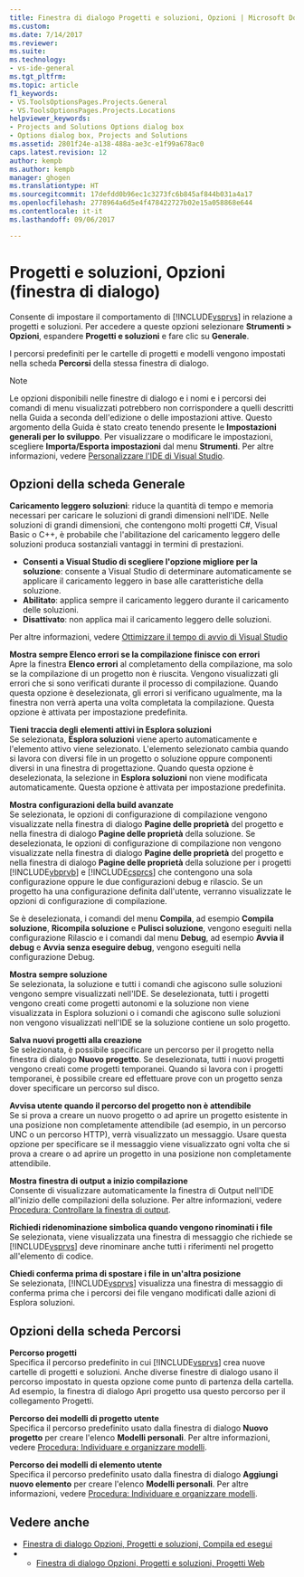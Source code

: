 ```yaml
---
title: Finestra di dialogo Progetti e soluzioni, Opzioni | Microsoft Docs
ms.custom: 
ms.date: 7/14/2017
ms.reviewer: 
ms.suite: 
ms.technology:
- vs-ide-general
ms.tgt_pltfrm: 
ms.topic: article
f1_keywords:
- VS.ToolsOptionsPages.Projects.General
- VS.ToolsOptionsPages.Projects.Locations
helpviewer_keywords:
- Projects and Solutions Options dialog box
- Options dialog box, Projects and Solutions
ms.assetid: 2801f24e-a138-488a-ae3c-e1f99a678ac0
caps.latest.revision: 12
author: kempb
ms.author: kempb
manager: ghogen
ms.translationtype: HT
ms.sourcegitcommit: 17defdd0b96ec1c3273fc6b845af844b031a4a17
ms.openlocfilehash: 2778964a6d5e4f478422727b02e15a058868e644
ms.contentlocale: it-it
ms.lasthandoff: 09/06/2017

---
```

# <a name="projects-and-solutions-options-dialog-box"></a>Progetti e soluzioni, Opzioni (finestra di dialogo)

Consente di impostare il comportamento di [!INCLUDE[vsprvs](../../code-quality/includes/vsprvs_md.md)] in relazione a progetti e soluzioni. Per accedere a queste opzioni selezionare **Strumenti > Opzioni**, espandere **Progetti e soluzioni** e fare clic su **Generale**.

I percorsi predefiniti per le cartelle di progetti e modelli vengono impostati nella scheda **Percorsi** della stessa finestra di dialogo.
  
> [!NOTE]
>  Le opzioni disponibili nelle finestre di dialogo e i nomi e i percorsi dei comandi di menu visualizzati potrebbero non corrispondere a quelli descritti nella Guida a seconda dell'edizione o delle impostazioni attive. Questo argomento della Guida è stato creato tenendo presente le **Impostazioni generali per lo sviluppo**. Per visualizzare o modificare le impostazioni, scegliere **Importa/Esporta impostazioni** dal menu **Strumenti**. Per altre informazioni, vedere [Personalizzare l'IDE di Visual Studio](../../ide/personalizing-the-visual-studio-ide.md).  
  
## <a name="general-tab-options"></a>Opzioni della scheda Generale  
 
**Caricamento leggero soluzioni**: riduce la quantità di tempo e memoria necessari per caricare le soluzioni di grandi dimensioni nell'IDE. Nelle soluzioni di grandi dimensioni, che contengono molti progetti C#, Visual Basic o C++, è probabile che l'abilitazione del caricamento leggero delle soluzioni produca sostanziali vantaggi in termini di prestazioni.

- **Consenti a Visual Studio di scegliere l'opzione migliore per la soluzione**: consente a Visual Studio di determinare automaticamente se applicare il caricamento leggero in base alle caratteristiche della soluzione.
- **Abilitato**: applica sempre il caricamento leggero durante il caricamento delle soluzioni.
- **Disattivato**: non applica mai il caricamento leggero delle soluzioni.

Per altre informazioni, vedere [Ottimizzare il tempo di avvio di Visual Studio](../optimize-visual-studio-startup-time.md#speed_up_solution_load)

**Mostra sempre Elenco errori se la compilazione finisce con errori**  
Apre la finestra **Elenco errori** al completamento della compilazione, ma solo se la compilazione di un progetto non è riuscita. Vengono visualizzati gli errori che si sono verificati durante il processo di compilazione. Quando questa opzione è deselezionata, gli errori si verificano ugualmente, ma la finestra non verrà aperta una volta completata la compilazione. Questa opzione è attivata per impostazione predefinita.  

**Tieni traccia degli elementi attivi in Esplora soluzioni**  
Se selezionata, **Esplora soluzioni** viene aperto automaticamente e l'elemento attivo viene selezionato. L'elemento selezionato cambia quando si lavora con diversi file in un progetto o soluzione oppure componenti diversi in una finestra di progettazione. Quando questa opzione è deselezionata, la selezione in **Esplora soluzioni** non viene modificata automaticamente. Questa opzione è attivata per impostazione predefinita.  

**Mostra configurazioni della build avanzate**  
Se selezionata, le opzioni di configurazione di compilazione vengono visualizzate nella finestra di dialogo **Pagine delle proprietà** del progetto e nella finestra di dialogo **Pagine delle proprietà** della soluzione. Se deselezionata, le opzioni di configurazione di compilazione non vengono visualizzate nella finestra di dialogo **Pagine delle proprietà** del progetto e nella finestra di dialogo **Pagine delle proprietà** della soluzione per i progetti [!INCLUDE[vbprvb](../../code-quality/includes/vbprvb_md.md)] e [!INCLUDE[csprcs](../../data-tools/includes/csprcs_md.md)] che contengono una sola configurazione oppure le due configurazioni debug e rilascio. Se un progetto ha una configurazione definita dall'utente, verranno visualizzate le opzioni di configurazione di compilazione.  

Se è deselezionata, i comandi del menu **Compila**, ad esempio **Compila soluzione**, **Ricompila soluzione** e **Pulisci soluzione**, vengono eseguiti nella configurazione Rilascio e i comandi dal menu **Debug**, ad esempio **Avvia il debug** e **Avvia senza eseguire debug**, vengono eseguiti nella configurazione Debug.  

**Mostra sempre soluzione**  
Se selezionata, la soluzione e tutti i comandi che agiscono sulle soluzioni vengono sempre visualizzati nell'IDE. Se deselezionata, tutti i progetti vengono creati come progetti autonomi e la soluzione non viene visualizzata in Esplora soluzioni o i comandi che agiscono sulle soluzioni non vengono visualizzati nell'IDE se la soluzione contiene un solo progetto.  

**Salva nuovi progetti alla creazione**  
Se selezionata, è possibile specificare un percorso per il progetto nella finestra di dialogo **Nuovo progetto**. Se deselezionata, tutti i nuovi progetti vengono creati come progetti temporanei. Quando si lavora con i progetti temporanei, è possibile creare ed effettuare prove con un progetto senza dover specificare un percorso sul disco.  

**Avvisa utente quando il percorso del progetto non è attendibile**  
Se si prova a creare un nuovo progetto o ad aprire un progetto esistente in una posizione non completamente attendibile (ad esempio, in un percorso UNC o un percorso HTTP), verrà visualizzato un messaggio. Usare questa opzione per specificare se il messaggio viene visualizzato ogni volta che si prova a creare o ad aprire un progetto in una posizione non completamente attendibile.  

**Mostra finestra di output a inizio compilazione**  
Consente di visualizzare automaticamente la finestra di Output nell'IDE all'inizio delle compilazioni della soluzione. Per altre informazioni, vedere [Procedura: Controllare la finestra di output](http://msdn.microsoft.com/Library/91aebd15-8854-4a7a-9f7d-57376fb4e858).

**Richiedi ridenominazione simbolica quando vengono rinominati i file**  
Se selezionata, viene visualizzata una finestra di messaggio che richiede se [!INCLUDE[vsprvs](../../code-quality/includes/vsprvs_md.md)] deve rinominare anche tutti i riferimenti nel progetto all'elemento di codice.  

**Chiedi conferma prima di spostare i file in un'altra posizione**  
Se selezionata, [!INCLUDE[vsprvs](../../code-quality/includes/vsprvs_md.md)] visualizza una finestra di messaggio di conferma prima che i percorsi dei file vengano modificati dalle azioni di Esplora soluzioni. 

## <a name="locations-tab-options"></a>Opzioni della scheda Percorsi

**Percorso progetti**  
Specifica il percorso predefinito in cui [!INCLUDE[vsprvs](../../code-quality/includes/vsprvs_md.md)] crea nuove cartelle di progetti e soluzioni. Anche diverse finestre di dialogo usano il percorso impostato in questa opzione come punto di partenza della cartella. Ad esempio, la finestra di dialogo Apri progetto usa questo percorso per il collegamento Progetti.  

**Percorso dei modelli di progetto utente**  
Specifica il percorso predefinito usato dalla finestra di dialogo **Nuovo progetto** per creare l'elenco **Modelli personali**. Per altre informazioni, vedere [Procedura: Individuare e organizzare modelli](../../ide/how-to-locate-and-organize-project-and-item-templates.md).  

**Percorso dei modelli di elemento utente**  
Specifica il percorso predefinito usato dalla finestra di dialogo **Aggiungi nuovo elemento** per creare l'elenco **Modelli personali**. Per altre informazioni, vedere [Procedura: Individuare e organizzare modelli](../../ide/how-to-locate-and-organize-project-and-item-templates.md). 

## <a name="see-also"></a>Vedere anche  
- [Finestra di dialogo Opzioni, Progetti e soluzioni, Compila ed esegui](../../ide/reference/options-dialog-box-projects-and-solutions-build-and-run.md)
- - [Finestra di dialogo Opzioni, Progetti e soluzioni, Progetti Web](../../ide/reference/options-dialog-box-projects-and-solutions-web-projects.md)
